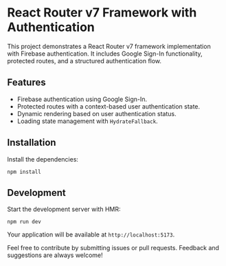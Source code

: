 # React Router v7 Framework with Authentication

This project demonstrates a React Router v7 framework implementation with Firebase authentication. It includes Google Sign-In functionality, protected routes, and a structured authentication flow.

## Features

- Firebase authentication using Google Sign-In.
- Protected routes with a context-based user authentication state.
- Dynamic rendering based on user authentication status.
- Loading state management with `HydrateFallback`.

## Installation

Install the dependencies:

```
npm install
```

## Development

Start the development server with HMR:

```
npm run dev
```

Your application will be available at `http://localhost:5173`.


Feel free to contribute by submitting issues or pull requests. Feedback and suggestions are always welcome!